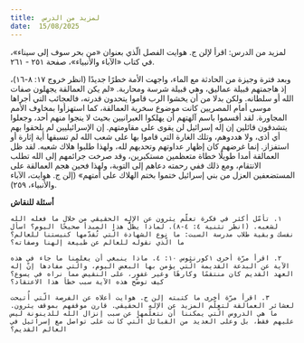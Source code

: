```yaml
---
title:  لمزيد من الدرس
date:  15/08/2025
---
```


لمزيد من الدرس: اقرأ لإلن ج. هوايت الفصل الّذي بعنوان «من بحر سوف إلى سيناء»، في كتاب «الآباء والأنبياء»، صفحة ٢٥١ - ٢٦١.

وبعد فترة وجيزة من الحادثة مع الماء، واجهت الأمة خطرًا جديدًا (انظر خروج ١٧: ٨-١٦)، إذ هاجمتهم قبيلة عماليق، وهي قبيلة شرسة ومحاربة. «لم يكن العمالقة يجهلون صفات الله أو سلطانه. ولكن بدلا من أن يخشوا الرب قاموا يتحدون قدرته، فالعجائب التي أجراها موسى أمام المصريين كانت موضوع سخرية العمالقة، كما استهزأوا بمخاوف الأمم المجاورة. لقد أقسموا باسم آلهتهم أن يهلكوا العبرانيين بحيث لا ينجوا منهم أحد، وجعلوا يتشدقون قائلين إن إله إسرائيل لن يقوى على مقاومتهم. إن الإسرائيليين لم يلحقوا بهم أي أذى، ولا هددوهم، وتلك الغارة التي قاموا بها على شعب الله لم تسبقها أية إثارة أو استفزاز. إنما غرضهم كان إظهار عداوتهم وتحديهم لله، ولهذا طلبوا هلاك شعبه. لقد ظل العمالقة أمدا طويلًا خطاة متعظمين مستكبرين، وقد صرخت جرائمهم إلى الله تطلب الانتقام، ومع ذلك ففي رحمته دعاهم إلى التوبة، ولهذا فحين هجم العمالقة على المستضعفين العزل من بني إسرائيل ختموا بختم الهلاك على أمتهم» (إلن ج. هوايت، الآباء والأنبياء، ٢٥٩).

**أسئلة للنقاش**

`١. تأمّل أكثر في فكرة تعلّم يثرون عن الإله الحقيقي من خلال ما فعله الله لشعبه. (انظر تثنية ٤: ٤-٨). لماذا يظلُّ هذا المبدأ صحيحًا اليوم؟ اسأل نفسك وبقية طلاب مدرسة السبت: ما نوع الشهادة الّتي تُقدّمها كنيستنا للعالم؟ ما الّذي نقوله للعالم عن طبيعة إلهنا وصفاته؟`

`٢. اقرأ مرّة أخرى ١كورنثوس ١٠: ٤. ماذا ينبغي أن يعلمنا ما جاء في هذه الآية عن البدعة القديمة الّتي يؤمن بها البعض اليوم، والّتي مفادها إنّ إله العهد القديم كان منتقمًا وكارهًا وغير غفور، على النقيض مما نراه في يسوع؟ كيف توضّح هذه الآية سبب خطأ هذا الاعتقاد؟`

`٣. اقرأ مرّة أخرى ما كتبته إلن ج. هوايت أعلاه عن الفرصة الّتي أُتيحت لعشائر العمالقة لتعلّم المزيد عن الإله الحقيقي. قارن موقفهم بموقف يثرون. ما هي الدروس الّتي يمكننا أن نتعلّمها عن سبب إنزال الله للدينونة ليس عليهم فقط، بل وعلى العديد من القبائل الّتي كانت على تواصل مع إسرائيل في العالم القديم؟`